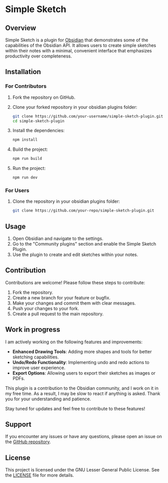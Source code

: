 # Simple Sketch

## Overview

Simple Sketch is a plugin for [Obsidian](https://obsidian.md) that demonstrates some of the capabilities of the Obsidian API. It allows users to create simple sketches within their notes with a minimal, convenient interface that emphasizes productivity over completeness.

## Installation

### For Contributors

1. Fork the repository on GitHub.

2. Clone your forked repository in your obsidian plugins folder:

    ```sh
    git clone https://github.com/your-username/simple-sketch-plugin.git
    cd simple-sketch-plugin
    ```

3. Install the dependencies:

    ```sh
    npm install
    ```

4. Build the project:

    ```sh
    npm run build
    ```

5. Run the project:

    ```sh
    npm run dev
    ```

### For Users

1. Clone the repository in your obsidian plugins folder:

    ```sh
    git clone https://github.com/your-repo/simple-sketch-plugin.git
    ```

## Usage

1. Open Obsidian and navigate to the settings.
2. Go to the "Community plugins" section and enable the Simple Sketch Plugin.
3. Use the plugin to create and edit sketches within your notes.

## Contribution

Contributions are welcome! Please follow these steps to contribute:

1. Fork the repository.
2. Create a new branch for your feature or bugfix.
3. Make your changes and commit them with clear messages.
4. Push your changes to your fork.
5. Create a pull request to the main repository.

## Work in progress

I am actively working on the following features and improvements:

-   **Enhanced Drawing Tools**: Adding more shapes and tools for better sketching capabilities.
-   **Undo/Redo Functionality**: Implementing undo and redo actions to improve user experience.
-   **Export Options**: Allowing users to export their sketches as images or PDFs.

This plugin is a contribution to the Obsidian community, and I work on it in my free time. As a result, I may be slow to react if anything is asked. Thank you for your understanding and patience.

Stay tuned for updates and feel free to contribute to these features!

## Support

If you encounter any issues or have any questions, please open an issue on the [GitHub repository](https://github.com/your-repo/simple-sketch-plugin/issues).

## License

This project is licensed under the GNU Lesser General Public License. See the [LICENSE](LICENSE) file for more details.
